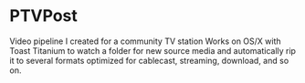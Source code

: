 # PTVPost

Video pipeline I created for a community TV station
Works on OS/X with Toast Titanium to watch a folder for new source media and automatically rip it to several formats optimized for cablecast, streaming, download, and so on.
